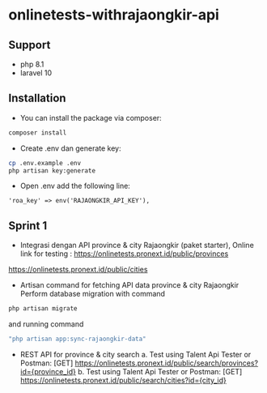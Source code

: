 # onlinetests-withrajaongkir-api
 
## Support
- php 8.1
- laravel 10

## Installation
- You can install the package via composer:
```bash
composer install
```
- Create .env dan generate key:
```bash
cp .env.example .env
php artisan key:generate
```
- Open .env add the following line:
```env
'roa_key' => env('RAJAONGKIR_API_KEY'),
```

## Sprint 1
- Integrasi dengan API province & city Rajaongkir (paket starter), Online link for testing :
https://onlinetests.pronext.id/public/provinces

https://onlinetests.pronext.id/public/cities

- Artisan command for fetching API data province & city Rajaongkir
  Perform database migration with command
```bash
php artisan migrate
```
and running command 
```bash
"php artisan app:sync-rajaongkir-data"
```

- REST API for province & city search
  a. Test using Talent Api Tester or Postman: [GET] https://onlinetests.pronext.id/public/search/provinces?id={province_id}
  b. Test using Talent Api Tester or Postman: [GET] https://onlinetests.pronext.id/public/search/cities?id={city_id}
